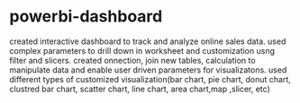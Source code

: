 # powerbi-dashboard
created interactive dashboard to track and analyze online sales data.
used complex parameters to drill down in worksheet and customization usng filter and slicers.
created onnection, join new tables, calculation to manipulate data and enable user driven parameters for visualizatons.
used different types of customized visualization(bar chart, pie chart, donut chart, clustred bar chart, scatter chart, line chart, area chart,map ,slicer, etc) 
